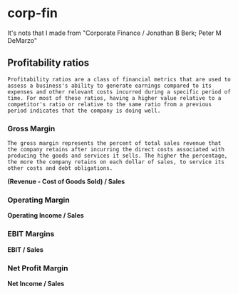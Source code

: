 # corp-fin
It's nots that I made from "Corporate Finance / Jonathan B Berk; Peter M DeMarzo"

## Profitability ratios

`Profitability ratios are a class of financial metrics that are used to assess a business's ability to generate earnings compared to its expenses and other relevant costs incurred during a specific period of time. For most of these ratios, having a higher value relative to a competitor's ratio or relative to the same ratio from a previous period indicates that the company is doing well.`

### Gross Margin
`The gross margin represents the percent of total sales revenue that the company retains after incurring the direct costs associated with producing the goods and services it sells. The higher the percentage, the more the company retains on each dollar of sales, to service its other costs and debt obligations.`

**(Revenue - Cost of Goods Sold) / Sales**


### Operating Margin

**Operating Income / Sales**


### EBIT Margins

**EBIT / Sales**


### Net Profit Margin

**Net Income / Sales**
